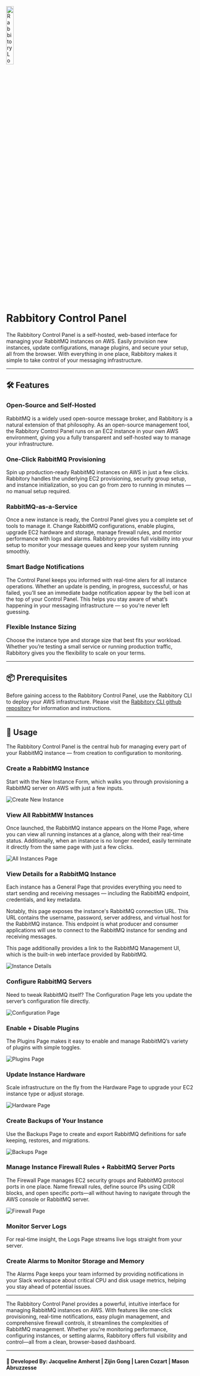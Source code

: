 <a name="top">
<img src="https://raw.githubusercontent.com/Rabbitory/rabbitory_control_panel/main/assets/rabbitory-logo.png" alt="Rabbitory Logo" width="20%"/>
</a>

# Rabbitory Control Panel

The Rabbitory Control Panel is a self-hosted, web-based interface for managing your RabbitMQ instances on AWS. Easily provision new instances, update configurations, manage plugins, and secure your setup, all from the browser. With everything in one place, Rabbitory makes it simple to take control of your messaging infrastructure.

---

## 🛠 Features

### Open-Source and Self-Hosted

RabbitMQ is a widely used open-source message broker, and Rabbitory is a natural extension of that philosophy. As an open-source management tool, the Rabbitory Control Panel runs on an EC2 instance in your own AWS environment, giving you a fully transparent and self-hosted way to manage your infrastructure.

### One-Click RabbitMQ Provisioning

Spin up production-ready RabbitMQ instances on AWS in just a few clicks. Rabbitory handles the underlying EC2 provisioning, security group setup, and instance initialization, so you can go from zero to running in minutes — no manual setup required.

### RabbitMQ-as-a-Service

Once a new instance is ready, the Control Panel gives you a complete set of tools to manage it. Change RabbitMQ configurations, enable plugins, upgrade EC2 hardware and storage, manage firewall rules, and montior performance with logs and alarms. Rabbitory provides full visibility into your setup to monitor your message queues and keep your system running smoothly.

### Smart Badge Notifications

The Control Panel keeps you informed with real-time alers for all instance operations. Whether an update is pending, in progress, successful, or has failed, you’ll see an immediate badge notification appear by the bell icon at the top of your Control Panel. This helps you stay aware of what’s happening in your messaging infrastructure — so you're never left guessing.

### Flexible Instance Sizing

Choose the instance type and storage size that best fits your workload. Whether you’re testing a small service or running production traffic, Rabbitory gives you the flexibility to scale on your terms.

---

## 📦 Prerequisites

Before gaining access to the Rabbitory Control Panel, use the Rabbitory CLI to deploy your AWS infrastructure. Please visit the [Rabbitory CLI github repository](https://github.com/Rabbitory/rabbitory_cli) for information and instructions.

---

## 🐰 Usage

The Rabbitory Control Panel is the central hub for managing every part of your RabbitMQ instance — from creation to configuration to monitoring.

### Create a RabbitMQ Instance

Start with the New Instance Form, which walks you through provisioning a RabbitMQ server on AWS with just a few inputs.

<p>
<img src="https://raw.githubusercontent.com/Rabbitory/rabbitory_control_panel/main/assets/create-instance.png" alt="Create New Instance"/>
</p>

### View All RabbitMW Instances

Once launched, the RabbitMQ instance appears on the Home Page, where you can view all running instances at a glance, along with their real-time status. Additionally, when an instance is no longer needed, easily terminate it directly from the same page with just a few clicks.

<p>
<img src="https://raw.githubusercontent.com/Rabbitory/rabbitory_control_panel/main/assets/instances-page.png" alt="All Instances Page"/>
</p>

### View Details for a RabbitMQ Instance

Each instance has a General Page that provides everything you need to start sending and receiving messages — including the RabbitMQ endpoint, credentials, and key metadata.

Notably, this page exposes the instance's RabbitMQ connection URL. This URL contains the username, password, server address, and virtual host for the RabbitMQ instance. This endpoint is what producer and consumer applications will use to connect to the RabbitMQ instance for sending and receiving messages.

This page additionally provides a link to the RabbitMQ Management UI, which is the built-in web interface provided by RabbitMQ.

<p>
<img src="https://raw.githubusercontent.com/Rabbitory/rabbitory_control_panel/main/assets/instance-details.png" alt="Instance Details"/>
</p>

### Configure RabbitMQ Servers

Need to tweak RabbitMQ itself? The Configuration Page lets you update the server’s configuration file directly.

<p>
<img src="https://raw.githubusercontent.com/Rabbitory/rabbitory_control_panel/main/assets/config-page.png" alt="Configuration Page"/>
</p>

### Enable + Disable Plugins

The Plugins Page makes it easy to enable and manage RabbitMQ’s variety of plugins with simple toggles.

<p>
<img src="https://raw.githubusercontent.com/Rabbitory/rabbitory_control_panel/main/assets/plugins-page.png" alt="Plugins Page"/>
</p>

### Update Instance Hardware

Scale infrastructure on the fly from the Hardware Page to upgrade your EC2 instance type or adjust storage.

<p>
<img src="https://raw.githubusercontent.com/Rabbitory/rabbitory_control_panel/main/assets/hardware-page.png" alt="Hardware Page"/>
</p>

### Create Backups of Your Instance

Use the Backups Page to create and export RabbitMQ definitions for safe keeping, restores, and migrations.

<p>
<img src="https://raw.githubusercontent.com/Rabbitory/rabbitory_control_panel/main/assets/backups-page.png" alt="Backups Page"/>
</p>

### Manage Instance Firewall Rules + RabbitMQ Server Ports

The Firewall Page manages EC2 security groups and RabbitMQ protocol ports in one place. Name firewall rules, define source IPs using CIDR blocks, and open specific ports—all without having to navigate through the AWS console or RabbitMQ server.

<p>
<img src="https://raw.githubusercontent.com/Rabbitory/rabbitory_control_panel/main/assets/firewall-page.png" alt="Firewall Page"/>
</p>

### Monitor Server Logs

For real-time insight, the Logs Page streams live logs straight from your server.

### Create Alarms to Monitor Storage and Memory

The Alarms Page keeps your team informed by providing notifications in your Slack workspace about critical CPU and disk usage metrics, helping you stay ahead of potential issues.

---

The Rabbitory Control Panel provides a powerful, intuitive interface for managing RabbitMQ instances on AWS. With features like one-click provisioning, real-time notifications, easy plugin management, and comprehensive firewall controls, it streamlines the complexities of RabbitMQ management. Whether you're monitoring performance, configuring instances, or setting alarms, Rabbitory offers full visibility and control—all from a clean, browser-based dashboard.

---

#### 🤝 Developed By: Jacqueline Amherst | Zijin Gong | Laren Cozart | Mason Abruzzesse
